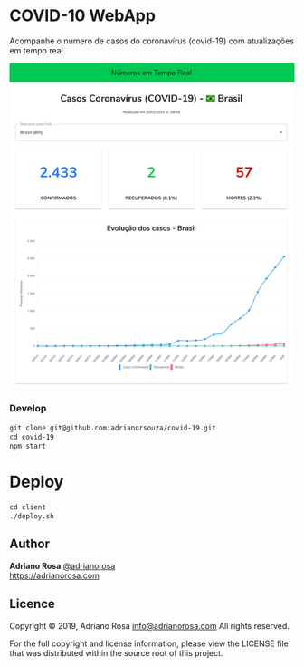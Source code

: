 COVID-10 WebApp
===============

Acompanhe o número de casos do coronavírus (covid-19) com atualizações em tempo real.



[![WebApp](screenshot.png "WebApp")](https://covid19.adrianorosa.com)

### Develop

    git clone git@github.com:adrianorsouza/covid-19.git
    cd covid-19
    npm start

# Deploy

    cd client 
    ./deploy.sh

## Author

**Adriano Rosa** [@adrianorosa](https://twitter.com/adrianorosa)  
https://adrianorosa.com

## Licence

Copyright © 2019, Adriano Rosa  <info@adrianorosa.com>
All rights reserved.

For the full copyright and license information, please view the LICENSE 
file that was distributed within the source root of this project. 

[screenshot]: ./screenshot.png
